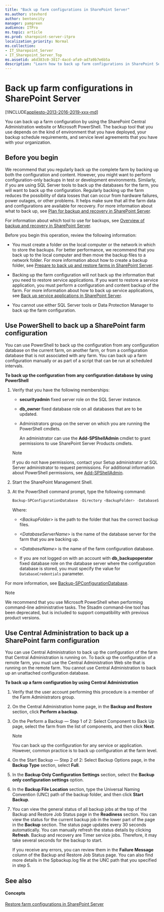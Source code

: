 ```yaml
---
title: "Back up farm configurations in SharePoint Server"
ms.author: stevhord
author: bentoncity
manager: pamgreen
audience: ITPro
ms.topic: article
ms.prod: sharepoint-server-itpro
localization_priority: Normal
ms.collection:
- IT_Sharepoint_Server
- IT_Sharepoint_Server_Top
ms.assetid: a6d383c0-3817-4acd-afa9-ad7a9b7e6b5a
description: "Learn how to back up farm configurations in SharePoint Server."
---
```


# Back up farm configurations in SharePoint Server

[!INCLUDE[appliesto-2013-2016-2019-xxx-md](../includes/appliesto-2013-2016-2019-xxx-md.md)] 
  
You can back up a farm configuration by using the SharePoint Central Administration website or Microsoft PowerShell. The backup tool that you use depends on the kind of environment that you have deployed, your backup schedule requirements, and service level agreements that you have with your organization.
  
## Before you begin
<a name="begin"> </a>

We recommend that you regularly back up the complete farm by backing up both the configuration and content. However, you might want to perform configuration-only backups in test or development environments. Similarly, if you are using SQL Server tools to back up the databases for the farm, you will want to back up the configuration. Regularly backing up the farm reduces the possibility of data losses that can occur from hardware failures, power outages, or other problems. It helps make sure that all the farm data and configurations are available for recovery. For more information about what to back up, see [Plan for backup and recovery in SharePoint Server](backup-and-recovery-planning.md).
  
For information about which tool to use for backups, see [Overview of backup and recovery in SharePoint Server](backup-and-recovery-overview.md).
  
Before you begin this operation, review the following information:
  
- You must create a folder on the local computer or the network in which to store the backups. For better performance, we recommend that you back up to the local computer and then move the backup files to a network folder. For more information about how to create a backup folder, see [Prepare to back up and restore farms in SharePoint Server](prepare-to-back-up-and-restore.md).
    
- Backing up the farm configuration will not back up the information that you need to restore service applications. If you want to restore a service application, you must perform a configuration and content backup of the farm. For more information about how to back up service applications, see [Back up service applications in SharePoint Server](back-up-a-service-application.md).
    
- You cannot use either SQL Server tools or Data Protection Manager to back up the farm configuration.
    
## Use PowerShell to back up a SharePoint farm configuration
<a name="begin"> </a>

You can use PowerShell to back up the configuration from any configuration database on the current farm, on another farm, or from a configuration database that is not associated with any farm. You can back up a farm configuration manually or as part of a script that can be run at scheduled intervals.
  
 **To back up the configuration from any configuration database by using PowerShell**
  
1. Verify that you have the following memberships:
    
   - **securityadmin** fixed server role on the SQL Server instance. 
    
   - **db_owner** fixed database role on all databases that are to be updated. 
    
   - Administrators group on the server on which you are running the PowerShell cmdlets.
    
     An administrator can use the **Add-SPShellAdmin** cmdlet to grant permissions to use SharePoint Server Products cmdlets. 
    
    > [!NOTE]
    > If you do not have permissions, contact your Setup administrator or SQL Server administrator to request permissions. For additional information about PowerShell permissions, see [Add-SPShellAdmin](/powershell/module/sharepoint-server/Add-SPShellAdmin?view=sharepoint-ps). 
  
2. Start the SharePoint Management Shell.
    
3. At the PowerShell command prompt, type the following command:
    
   ```powershell
   Backup-SPConfigurationDatabase -Directory <BackupFolder> -DatabaseServer <DatabaseServerName> -DatabaseName <DatabaseName> -DatabaseCredentials <WindowsPowerShellCredentialObject> [-Verbose]
   ```

    Where:
    
   -  _\<BackupFolder\>_ is the path to the folder that has the correct backup files. 
    
   -  _\<DatabaseServerName\>_ is the name of the database server for the farm that you are backing up. 
    
   -  _\<DatabaseName\>_ is the name of the farm configuration database. 
    
   - If you are not logged on with an account with **db_backupoperator** fixed database role on the database server where the configuration database is stored, you must specify the value for  `DatabaseCredentials` parameter. 
    
For more information, see [Backup-SPConfigurationDatabase](/powershell/module/sharepoint-server/Backup-SPConfigurationDatabase?view=sharepoint-ps).
  
> [!NOTE]
> We recommend that you use Microsoft PowerShell when performing command-line administrative tasks. The Stsadm command-line tool has been deprecated, but is included to support compatibility with previous product versions. 
  
## Use Central Administration to back up a SharePoint farm configuration
<a name="proc2"> </a>

You can use Central Administration to back up the configuration of the farm that Central Administration is running on. To back up the configuration of a remote farm, you must use the Central Administration Web site that is running on the remote farm. You cannot use Central Administration to back up an unattached configuration database.
  
 **To back up a farm configuration by using Central Administration**
  
1. Verify that the user account performing this procedure is a member of the Farm Administrators group.
    
2. On the Central Administration home page, in the **Backup and Restore** section, click **Perform a backup**.
    
3. On the Perform a Backup — Step 1 of 2: Select Component to Back Up page, select the farm from the list of components, and then click **Next**.
    
    > [!NOTE]
    > You can back up the configuration for any service or application. However, common practice is to back up configuration at the farm level. 
  
4. On the Start Backup — Step 2 of 2: Select Backup Options page, in the **Backup Type** section, select **Full**.
    
5. In the **Backup Only Configuration Settings** section, select the **Backup only configuration settings** option. 
    
6. In the **Backup File Location** section, type the Universal Naming Convention (UNC) path of the backup folder, and then click **Start Backup**.
    
7. You can view the general status of all backup jobs at the top of the Backup and Restore Job Status page in the **Readiness** section. You can view the status for the current backup job in the lower part of the page in the **Backup** section. The status page updates every 30 seconds automatically. You can manually refresh the status details by clicking **Refresh**. Backup and recovery are Timer service jobs. Therefore, it may take several seconds for the backup to start.
    
    If you receive any errors, you can review them in the **Failure Message** column of the Backup and Restore Job Status page. You can also find more details in the Spbackup.log file at the UNC path that you specified in step 5. 
    
## See also
<a name="proc2"> </a>

#### Concepts

[Restore farm configurations in SharePoint Server](restore-a-farm-configuration.md)

